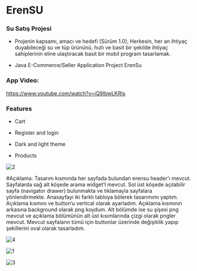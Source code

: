 # ErenSU
### Su Satış Projesi

- Projenin kapsamı, amacı ve hedefi (Sürüm 1.0); Herkesin, her an ihtiyaç duyabileceği su ve tüp ürününü, hızlı ve basit bir şekilde ihtiyaç sahiplerinin eline ulaştıracak basit bir mobil program tasarlamak.

- Java E-Commerce/Seller Application Project ErenSu

### App Video:
https://www.youtube.com/watch?v=jQ9IbwLKRIs

### Features

- Cart

- Register and login

- Dark and light theme

- Products


![2](https://user-images.githubusercontent.com/40443383/189900594-87e26aad-0f87-4f44-a664-848980b6c341.png)


#Açıklama: 
Tasarım kısmında her sayfada bulundan erensu header’ı mevcut. Sayfalarda sağ alt köşede arama widget’I mevcut. Sol üst köşede açılabilir sayfa (navigator drawer) bulunmakta ve tıklamayla sayfalara yönlendirmekte. Anasayfayı iki farklı tabloya bölerek tasarımımı yaptım. Açıklama kısmını ve button’u vertical olarak ayarladım. Açıklama kısmının arkasına background olarak png koydum. Alt bölümde ise su şişesi png mevcut ve açıklama bölümünün alt üst kısımlarında çizgi olarak pngler mevcut. Mevcut sayfaların tümü için buttonlar üzerinde değişiklik yapıp şekillerini oval olarak tasarladım.


![4](https://user-images.githubusercontent.com/40443383/189900660-a7295844-4d84-4953-9a38-6884f25450b0.png)

![1](https://user-images.githubusercontent.com/40443383/189900665-a622ab66-7231-40f5-8ef6-a6d210ba7173.png)

![3](https://user-images.githubusercontent.com/40443383/189900667-066e8338-cb87-469e-9ea8-697d84d731b4.png)


